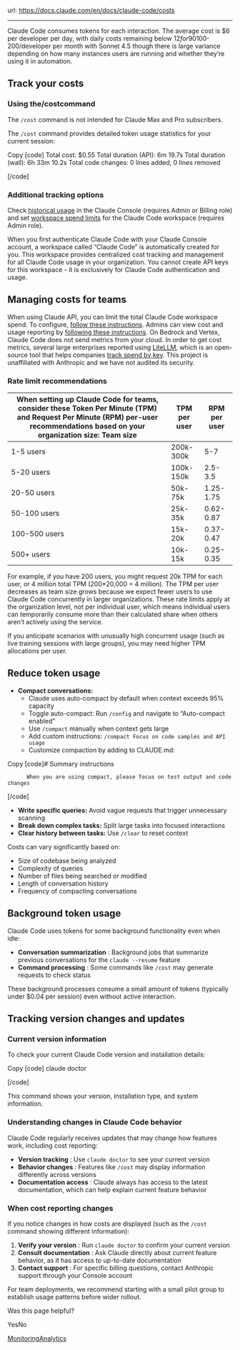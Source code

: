 url: https://docs.claude.com/en/docs/claude-code/costs

---

Claude Code consumes tokens for each interaction. The average cost is $6 per developer per day, with daily costs remaining below $12 for 90% of users. For team usage, Claude Code charges by API token consumption. On average, Claude Code costs ~$100-200/developer per month with Sonnet 4.5 though there is large variance depending on how many instances users are running and whether they’re using it in automation.

## Track your costs

### Using the/costcommand

The `/cost` command is not intended for Claude Max and Pro subscribers.

The `/cost` command provides detailed token usage statistics for your current session:

Copy
[code]
    Total cost:            $0.55
    Total duration (API):  6m 19.7s
    Total duration (wall): 6h 33m 10.2s
    Total code changes:    0 lines added, 0 lines removed

[/code]

### Additional tracking options

Check [historical usage](https://support.claude.com/en/articles/9534590-cost-and-usage-reporting-in-console) in the Claude Console \(requires Admin or Billing role\) and set [workspace spend limits](https://support.claude.com/en/articles/9796807-creating-and-managing-workspaces) for the Claude Code workspace \(requires Admin role\).

When you first authenticate Claude Code with your Claude Console account, a workspace called “Claude Code” is automatically created for you. This workspace provides centralized cost tracking and management for all Claude Code usage in your organization. You cannot create API keys for this workspace - it is exclusively for Claude Code authentication and usage.

## Managing costs for teams

When using Claude API, you can limit the total Claude Code workspace spend. To configure, [follow these instructions](https://support.claude.com/en/articles/9796807-creating-and-managing-workspaces). Admins can view cost and usage reporting by [following these instructions](https://support.claude.com/en/articles/9534590-cost-and-usage-reporting-in-console). On Bedrock and Vertex, Claude Code does not send metrics from your cloud. In order to get cost metrics, several large enterprises reported using [LiteLLM](/en/docs/claude-code/bedrock-vertex-proxies#litellm), which is an open-source tool that helps companies [track spend by key](https://docs.litellm.ai/docs/proxy/virtual_keys#tracking-spend). This project is unaffiliated with Anthropic and we have not audited its security.

### Rate limit recommendations

When setting up Claude Code for teams, consider these Token Per Minute \(TPM\) and Request Per Minute \(RPM\) per-user recommendations based on your organization size: Team size| TPM per user| RPM per user
---|---|---
1-5 users| 200k-300k| 5-7
5-20 users| 100k-150k| 2.5-3.5
20-50 users| 50k-75k| 1.25-1.75
50-100 users| 25k-35k| 0.62-0.87
100-500 users| 15k-20k| 0.37-0.47
500+ users| 10k-15k| 0.25-0.35
For example, if you have 200 users, you might request 20k TPM for each user, or 4 million total TPM \(200\*20,000 = 4 million\). The TPM per user decreases as team size grows because we expect fewer users to use Claude Code concurrently in larger organizations. These rate limits apply at the organization level, not per individual user, which means individual users can temporarily consume more than their calculated share when others aren’t actively using the service.

If you anticipate scenarios with unusually high concurrent usage \(such as live training sessions with large groups\), you may need higher TPM allocations per user.

## Reduce token usage

  * **Compact conversations:**
    * Claude uses auto-compact by default when context exceeds 95% capacity
    * Toggle auto-compact: Run `/config` and navigate to “Auto-compact enabled”
    * Use `/compact` manually when context gets large
    * Add custom instructions: `/compact Focus on code samples and API usage`
    * Customize compaction by adding to CLAUDE.md:

Copy
[code]# Summary instructions

          When you are using compact, please focus on test output and code changes

[/code]

  * **Write specific queries:** Avoid vague requests that trigger unnecessary scanning
  * **Break down complex tasks:** Split large tasks into focused interactions
  * **Clear history between tasks:** Use `/clear` to reset context

Costs can vary significantly based on:

  * Size of codebase being analyzed
  * Complexity of queries
  * Number of files being searched or modified
  * Length of conversation history
  * Frequency of compacting conversations

## Background token usage

Claude Code uses tokens for some background functionality even when idle:

  * **Conversation summarization** : Background jobs that summarize previous conversations for the `claude --resume` feature
  * **Command processing** : Some commands like `/cost` may generate requests to check status

These background processes consume a small amount of tokens \(typically under $0.04 per session\) even without active interaction.

## Tracking version changes and updates

### Current version information

To check your current Claude Code version and installation details:

Copy
[code]
    claude doctor

[/code]

This command shows your version, installation type, and system information.

### Understanding changes in Claude Code behavior

Claude Code regularly receives updates that may change how features work, including cost reporting:

  * **Version tracking** : Use `claude doctor` to see your current version
  * **Behavior changes** : Features like `/cost` may display information differently across versions
  * **Documentation access** : Claude always has access to the latest documentation, which can help explain current feature behavior

### When cost reporting changes

If you notice changes in how costs are displayed \(such as the `/cost` command showing different information\):

  1. **Verify your version** : Run `claude doctor` to confirm your current version
  2. **Consult documentation** : Ask Claude directly about current feature behavior, as it has access to up-to-date documentation
  3. **Contact support** : For specific billing questions, contact Anthropic support through your Console account

For team deployments, we recommend starting with a small pilot group to establish usage patterns before wider rollout.

Was this page helpful?

YesNo

[Monitoring](/en/docs/claude-code/monitoring-usage)[Analytics](/en/docs/claude-code/analytics)
